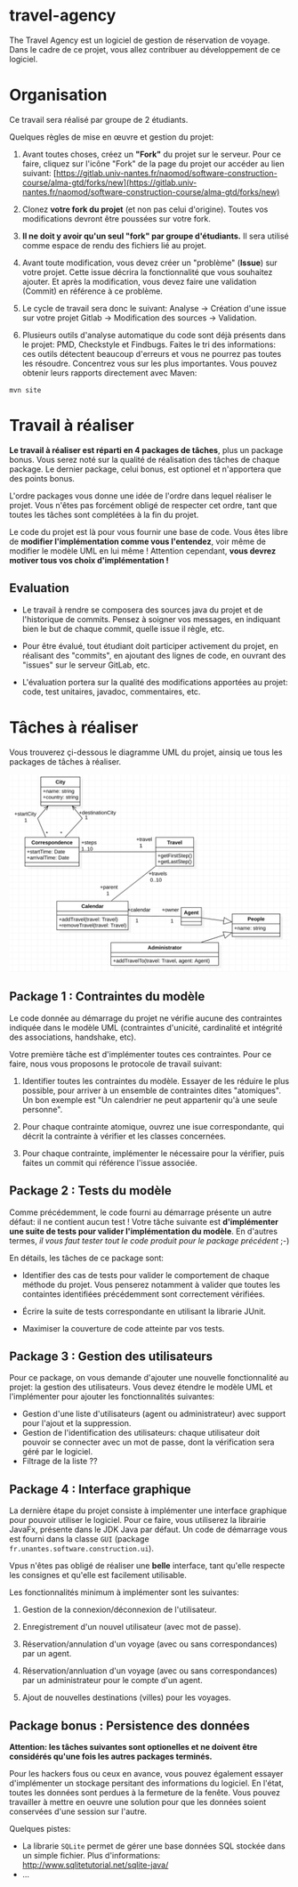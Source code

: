 # travel-agency

The Travel Agency est un logiciel de gestion de réservation de voyage.
Dans le cadre de ce projet, vous allez contribuer au développement de ce logiciel.


# Organisation

Ce travail sera réalisé par groupe de 2 étudiants.

Quelques règles de mise en œuvre et gestion du projet:

1. Avant toutes choses, créez un **"Fork"** du projet sur le serveur.
Pour ce faire, cliquez sur l'icône "Fork" de la page du projet our accéder au lien suivant: [https://gitlab.univ-nantes.fr/naomod/software-construction-course/alma-gtd/forks/new](https://gitlab.univ-nantes.fr/naomod/software-construction-course/alma-gtd/forks/new)

2. Clonez **votre fork du projet** (et non pas celui d'origine). Toutes vos modifications devront être poussées sur votre fork.

3. **Il ne doit y avoir qu'un seul "fork" par groupe d'étudiants.** Il sera utilisé comme espace de rendu des fichiers lié au projet.

4. Avant toute modification, vous devez créer un "problème" (**Issue**) sur votre projet. Cette issue décrira la fonctionnalité que vous souhaitez ajouter. Et après la modification, vous devez faire une validation (Commit) en référence à ce problème.

5. Le cycle de travail sera donc le suivant: Analyse -> Création d'une issue sur votre projet Gitlab -> Modification des sources -> Validation.

6. Plusieurs outils d'analyse automatique du code sont déjà présents dans le projet: PMD, Checkstyle et Findbugs. Faites le tri des informations: ces outils détectent beaucoup d'erreurs et vous ne pourrez pas toutes les résoudre. Concentrez vous sur les plus importantes. Vous pouvez obtenir leurs rapports directement avec Maven:
```
mvn site
```

# Travail à réaliser

**Le travail à réaliser est réparti en 4 packages de tâches**, plus un package bonus. Vous serez noté sur la qualité de réalisation des tâches de chaque package. Le dernier package, celui bonus, est optionel et n'apportera que des points bonus.

L'ordre packages vous donne une idée de l'ordre dans lequel réaliser le projet. Vous n'êtes pas forcément obligé de respecter cet ordre, tant que toutes les tâches sont complétées à la fin du projet.

Le code du projet est là pour vous fournir une base de code. Vous êtes libre de **modifier l'implémentation comme vous l'entendez**, voir même de modifier le modèle UML en lui même ! Attention cependant, **vous devrez motiver tous vos choix d'implémentation !**

## Evaluation

* Le travail à rendre se composera des sources java du projet et de l'historique de commits. Pensez à soigner vos messages, en indiquant bien le but de chaque commit, quelle issue il règle, etc.

* Pour être évalué, tout étudiant doit participer activement du projet, en réalisant des "commits", en ajoutant des lignes de code, en ouvrant des "issues" sur le serveur GitLab, etc.

* L'évaluation portera sur la qualité des modifications apportées au projet: code, test unitaires, javadoc, commentaires, etc.

# Tâches à réaliser

Vous trouverez çi-dessous le diagramme UML du projet, ainsiq ue tous les packages de tâches à réaliser.

![UML projet](uml.png)

## Package 1 : Contraintes du modèle

Le code donnée au démarrage du projet ne vérifie aucune des contraintes indiquée dans le modèle UML (contraintes d'unicité, cardinalité et intégrité des associations, handshake, etc).

Votre première tâche est d'implémenter toutes ces contraintes. Pour ce faire, nous vous proposons le protocole de travail suivant:

1. Identifier toutes les contraintes du modèle. Essayer de les réduire le plus possible, pour arriver à un ensemble de contraintes dites "atomiques". Un bon exemple est "Un calendrier ne peut appartenir qu'à une seule personne".

2. Pour chaque contrainte atomique, ouvrez une isue correspondante, qui décrit la contrainte à vérifier et les classes concernées.

3. Pour chaque contrainte, implémenter le nécessaire pour la vérifier, puis faites un commit qui référence l'issue associée.

## Package 2 : Tests du modèle

Comme précédemment, le code fourni au démarrage présente un autre défaut: il ne contient aucun test ! Votre tâche suivante est **d'implémenter une suite de tests pour valider l'implémentation du modèle**. En d'autres termes, *il vous faut tester tout le code produit pour le package précédent* ;-)

En détails, les tâches de ce package sont:
* Identifier des cas de tests pour valider le comportement de chaque méthode du projet. Vous penserez notamment à valider que toutes les containtes identifiées précédemment sont correctement vérifiées.

* Écrire la suite de tests correspondante en utilisant la librarie JUnit.

* Maximiser la couverture de code atteinte par vos tests.

## Package 3 : Gestion des utilisateurs

Pour ce package, on vous demande d'ajouter une nouvelle fonctionnalité au projet: la gestion des utilisateurs. Vous devez étendre le modèle UML et l'implémenter pour ajouter les fonctionnalités suivantes:

* Gestion d'une liste d'utilisateurs (agent ou administrateur) avec support pour l'ajout et la suppression.
* Gestion de l'identification des utilisateurs: chaque utilisateur doit pouvoir se connecter avec un mot de passe, dont la vérification sera géré par le logiciel.
* Filtrage de la liste ??

## Package 4 : Interface graphique

La dernière étape du projet consiste à implémenter une interface graphique pour pouvoir utiliser le logiciel. Pour ce faire, vous utiliserez la librairie JavaFx, présente dans le JDK Java par défaut. Un code de démarrage vous est fourni dans la classe `GUI` (package `fr.unantes.software.construction.ui`).

Vpus n'êtes pas obligé de réaliser une **belle** interface, tant qu'elle respecte les consignes et qu'elle est facilement utilisable.

Les fonctionnalités minimum à implémenter sont les suivantes:
1. Gestion de la connexion/déconnexion de l'utilisateur.

2. Enregistrement d'un nouvel utilisateur (avec mot de passe).

3. Réservation/annulation d'un voyage (avec ou sans correspondances) par un agent.

4. Réservation/annluation d'un voyage (avec ou sans correspondances) par un administrateur pour le compte d'un agent.

5. Ajout de nouvelles destinations (villes) pour les voyages.

## Package bonus : Persistence des données

**Attention: les tâches suivantes sont optionelles et ne doivent être considérés qu'une fois les autres packages terminés.**

Pour les hackers fous ou ceux en avance, vous pouvez également essayer d'implémenter un stockage persitant des informations du logiciel. En l'état, toutes les données sont perdues à la fermeture de la fenête. Vous pouvez travailler à mettre en oeuvre une solution pour que les données soient conservées d'une session sur l'autre.

Quelques pistes:
* La librarie `SQLite` permet de gérer une base données SQL stockée dans un simple fichier. Plus d'informations: http://www.sqlitetutorial.net/sqlite-java/
* ...
